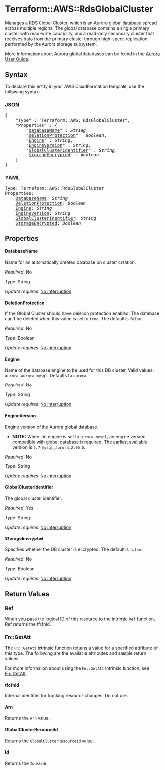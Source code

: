 # Terraform::AWS::RdsGlobalCluster

Manages a RDS Global Cluster, which is an Aurora global database spread across multiple regions. The global database contains a single primary cluster with read-write capability, and a read-only secondary cluster that receives data from the primary cluster through high-speed replication performed by the Aurora storage subsystem.

More information about Aurora global databases can be found in the [Aurora User Guide](https://docs.aws.amazon.com/AmazonRDS/latest/AuroraUserGuide/aurora-global-database.html#aurora-global-database-creating).

## Syntax

To declare this entity in your AWS CloudFormation template, use the following syntax:

### JSON

<pre>
{
    "Type" : "Terraform::AWS::RdsGlobalCluster",
    "Properties" : {
        "<a href="#databasename" title="DatabaseName">DatabaseName</a>" : <i>String</i>,
        "<a href="#deletionprotection" title="DeletionProtection">DeletionProtection</a>" : <i>Boolean</i>,
        "<a href="#engine" title="Engine">Engine</a>" : <i>String</i>,
        "<a href="#engineversion" title="EngineVersion">EngineVersion</a>" : <i>String</i>,
        "<a href="#globalclusteridentifier" title="GlobalClusterIdentifier">GlobalClusterIdentifier</a>" : <i>String</i>,
        "<a href="#storageencrypted" title="StorageEncrypted">StorageEncrypted</a>" : <i>Boolean</i>
    }
}
</pre>

### YAML

<pre>
Type: Terraform::AWS::RdsGlobalCluster
Properties:
    <a href="#databasename" title="DatabaseName">DatabaseName</a>: <i>String</i>
    <a href="#deletionprotection" title="DeletionProtection">DeletionProtection</a>: <i>Boolean</i>
    <a href="#engine" title="Engine">Engine</a>: <i>String</i>
    <a href="#engineversion" title="EngineVersion">EngineVersion</a>: <i>String</i>
    <a href="#globalclusteridentifier" title="GlobalClusterIdentifier">GlobalClusterIdentifier</a>: <i>String</i>
    <a href="#storageencrypted" title="StorageEncrypted">StorageEncrypted</a>: <i>Boolean</i>
</pre>

## Properties

#### DatabaseName

Name for an automatically created database on cluster creation.

_Required_: No

_Type_: String

_Update requires_: [No interruption](https://docs.aws.amazon.com/AWSCloudFormation/latest/UserGuide/using-cfn-updating-stacks-update-behaviors.html#update-no-interrupt)

#### DeletionProtection

If the Global Cluster should have deletion protection enabled. The database can't be deleted when this value is set to `true`. The default is `false`.

_Required_: No

_Type_: Boolean

_Update requires_: [No interruption](https://docs.aws.amazon.com/AWSCloudFormation/latest/UserGuide/using-cfn-updating-stacks-update-behaviors.html#update-no-interrupt)

#### Engine

Name of the database engine to be used for this DB cluster. Valid values: `aurora`, `aurora-mysql`. Defaults to `aurora`.

_Required_: No

_Type_: String

_Update requires_: [No interruption](https://docs.aws.amazon.com/AWSCloudFormation/latest/UserGuide/using-cfn-updating-stacks-update-behaviors.html#update-no-interrupt)

#### EngineVersion

Engine version of the Aurora global database.
* **NOTE:** When the engine is set to `aurora-mysql`, an engine version compatible with global database is required. The earliest available version is `5.7.mysql_aurora.2.06.0`.

_Required_: No

_Type_: String

_Update requires_: [No interruption](https://docs.aws.amazon.com/AWSCloudFormation/latest/UserGuide/using-cfn-updating-stacks-update-behaviors.html#update-no-interrupt)

#### GlobalClusterIdentifier

The global cluster identifier.

_Required_: Yes

_Type_: String

_Update requires_: [No interruption](https://docs.aws.amazon.com/AWSCloudFormation/latest/UserGuide/using-cfn-updating-stacks-update-behaviors.html#update-no-interrupt)

#### StorageEncrypted

Specifies whether the DB cluster is encrypted. The default is `false`.

_Required_: No

_Type_: Boolean

_Update requires_: [No interruption](https://docs.aws.amazon.com/AWSCloudFormation/latest/UserGuide/using-cfn-updating-stacks-update-behaviors.html#update-no-interrupt)

## Return Values

### Ref

When you pass the logical ID of this resource to the intrinsic `Ref` function, Ref returns the tfcfnid.

### Fn::GetAtt

The `Fn::GetAtt` intrinsic function returns a value for a specified attribute of this type. The following are the available attributes and sample return values.

For more information about using the `Fn::GetAtt` intrinsic function, see [Fn::GetAtt](https://docs.aws.amazon.com/AWSCloudFormation/latest/UserGuide/intrinsic-function-reference-getatt.html).

#### tfcfnid

Internal identifier for tracking resource changes. Do not use.

#### Arn

Returns the <code>Arn</code> value.

#### GlobalClusterResourceId

Returns the <code>GlobalClusterResourceId</code> value.

#### Id

Returns the <code>Id</code> value.

